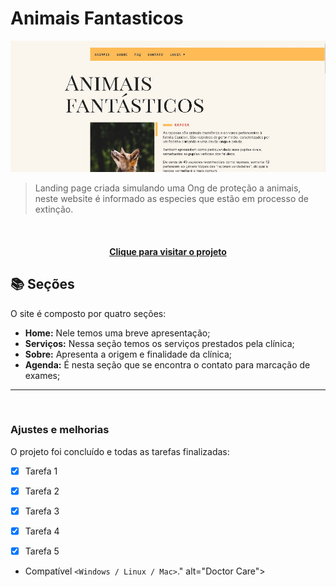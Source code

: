 # Animais Fantasticos

<!---Esses são exemplos. Veja https://shields.io para outras pessoas ou para personalizar este conjunto de escudos. Você pode querer incluir dependências, status do projeto e informações de licença aqui--->

<img src="img/animais-fantasticos.JPG" alt="Doctor Care">

> Landing page criada simulando uma Ong de proteção a animais, neste website é informado as especies que estão em processo de extinção.


<br>

<h4 align="center"><a href="https://jefferson-guirra.github.io/-Projetos/projeto-02/">Clique para visitar o projeto</a></h4>

## 📚 Seções

O site é composto por quatro seções:

- **Home:** Nele temos uma breve apresentação;
- **Serviços:** Nessa seção temos os serviços prestados pela clínica;
- **Sobre:** Apresenta a origem e finalidade da clínica;
- **Agenda:** É nesta seção que se encontra o contato para marcação de exames;


---
<br>


### Ajustes e melhorias

O projeto foi concluído e todas as tarefas finalizadas:

- [x] Tarefa 1
- [x] Tarefa 2
- [x] Tarefa 3
- [x] Tarefa 4
- [x] Tarefa 5


* Compatível `<Windows / Linux / Mac>`." alt="Doctor Care">

<br>


